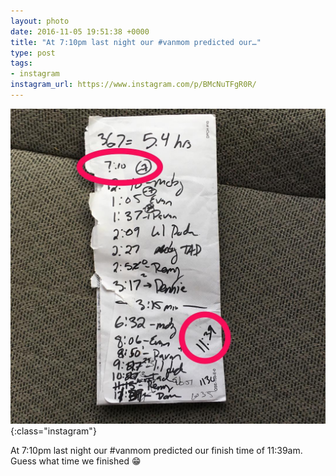 ```yaml
---
layout: photo
date: 2016-11-05 19:51:38 +0000
title: "At 7:10pm last night our #vanmom predicted our…"
type: post
tags:
- instagram
instagram_url: https://www.instagram.com/p/BMcNuTFgR0R/
---
```


![Instagram - BMcNuTFgR0R](/img/BMcNuTFgR0R.jpg){:class="instagram"}

At 7:10pm last night our #vanmom predicted our finish time of 11:39am. Guess what time we finished 😁
